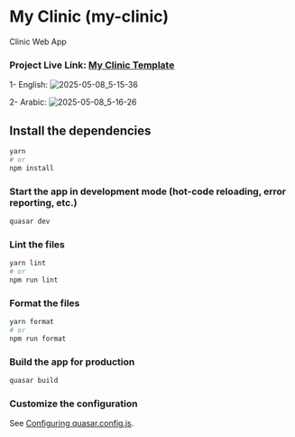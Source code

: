 # My Clinic (my-clinic)

Clinic Web App

<h3>
    Project Live Link:
    <a
      target="_blank"
      href="https://my-clinic-test.netlify.app/"
      >My Clinic Template</a
    >
  </h3>

1- English:
![2025-05-08_5-15-36](https://github.com/user-attachments/assets/18167739-a03e-4986-9103-6a758abfe042)

2- Arabic:
![2025-05-08_5-16-26](https://github.com/user-attachments/assets/8706e2ce-180d-447f-bfb5-20b6aa3e0923)



## Install the dependencies
```bash
yarn
# or
npm install
```

### Start the app in development mode (hot-code reloading, error reporting, etc.)
```bash
quasar dev
```


### Lint the files
```bash
yarn lint
# or
npm run lint
```


### Format the files
```bash
yarn format
# or
npm run format
```



### Build the app for production
```bash
quasar build
```

### Customize the configuration
See [Configuring quasar.config.js](https://v2.quasar.dev/quasar-cli-vite/quasar-config-js).
